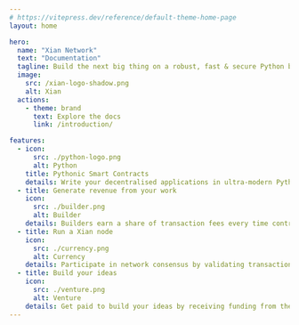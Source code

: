 ```yaml
---
# https://vitepress.dev/reference/default-theme-home-page
layout: home

hero:
  name: "Xian Network"
  text: "Documentation"
  tagline: Build the next big thing on a robust, fast & secure Python blockchain.
  image:
    src: /xian-logo-shadow.png
    alt: Xian
  actions:
    - theme: brand
      text: Explore the docs
      link: /introduction/

features:
  - icon: 
      src: ./python-logo.png
      alt: Python
    title: Pythonic Smart Contracts
    details: Write your decentralised applications in ultra-modern Python. Use all the power of Python to build your smart contracts.
  - title: Generate revenue from your work
    icon:
      src: ./builder.png
      alt: Builder
    details: Builders earn a share of transaction fees every time contracts they create are used.
  - title: Run a Xian node
    icon:
      src: ./currency.png
      alt: Currency
    details: Participate in network consensus by validating transactions & earn rewards.
  - title: Build your ideas
    icon:
      src: ./venture.png
      alt: Venture
    details: Get paid to build your ideas by receiving funding from the Xian DAO.
---
```


